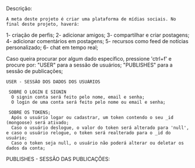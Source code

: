 

   Descrição: 


   
    A meta deste projeto é criar uma plataforma de mídias sociais. No final deste projeto, haverá:

   1- criação de perfis;
   2- adicionar amigos;
   3- compartilhar e criar postagens;
   4- adicionar comentários em postagens;
   5- recursos como feed de notícias personalizado; 
   6- chat em tempo real;

   Caso queira procurar por algum dado específico, pressione 'ctrl+f' e procure por: 
     "USER" para a sessão de usuários;
     "PUBLISHES" para a sessão de publicações;




    USER - SESSÃO DOS DADOS DOS USUÁRIOS

     SOBRE O LOGIN E SIGNIN
      O signin conta será feito pelo nome, email e senha;
      O login de uma conta será feito pelo nome ou email e senha;

     SOBRE OS TOKENS; 
      Após o usuário logar ou cadastrar, um token contendo o seu _id (mongoose) será ativado;
      Caso o usuário deslogue, o valor do token será alterado para 'null', e caso o usuário relogue, o token será realterado para o _id do usuário;
      Caso o token seja null, o usuário não poderá alterar ou deletar os dados da conta;
     
   PUBLISHES - SESSÃO DAS PUBLICAÇÕES:
 
